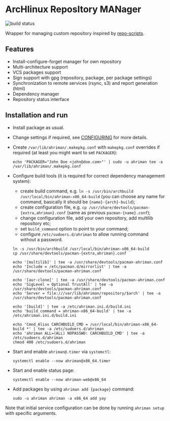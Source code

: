 # ArcHlinux ReposItory MANager

![build status](https://github.com/arcan1s/ahriman/actions/workflows/python-app.yml/badge.svg)

Wrapper for managing custom repository inspired by [repo-scripts](https://github.com/arcan1s/repo-scripts).

## Features

* Install-configure-forget manager for own repository
* Multi-architecture support
* VCS packages support
* Sign support with gpg (repository, package, per package settings)
* Synchronization to remote services (rsync, s3) and report generation (html)
* Dependency manager
* Repository status interface

## Installation and run

* Install package as usual.
* Change settings if required, see [CONFIGURING](CONFIGURING.md) for more details.
* Create `/var/lib/ahriman/.makepkg.conf` with `makepkg.conf` overrides if required (at least you might want to set `PACKAGER`):

    ```shell
    echo 'PACKAGER="John Doe <john@doe.com>"' | sudo -u ahriman tee -a /var/lib/ahriman/.makepkg.conf
    ```

* Configure build tools (it is required for correct dependency management system):

    * create build command, e.g. `ln -s /usr/bin/archbuild /usr/local/bin/ahriman-x86_64-build` (you can choose any name for command, basically it should be `{name}-{arch}-build`);
    * create configuration file, e.g. `cp /usr/share/devtools/pacman-{extra,ahriman}.conf` (same as previous `pacman-{name}.conf`);
    * change configuration file, add your own repository, add multilib repository etc;
    * set `build_command` option to point to your command;
    * configure `/etc/sudoers.d/ahriman` to allow running command without a password.

    ```shell
    ln -s /usr/bin/archbuild /usr/local/bin/ahriman-x86_64-build
    cp /usr/share/devtools/pacman-{extra,ahriman}.conf

    echo '[multilib]' | tee -a /usr/share/devtools/pacman-ahriman.conf
    echo 'Include = /etc/pacman.d/mirrorlist' | tee -a /usr/share/devtools/pacman-ahriman.conf

    echo '[aur-clone]' | tee -a /usr/share/devtools/pacman-ahriman.conf
    echo 'SigLevel = Optional TrustAll' | tee -a /usr/share/devtools/pacman-ahriman.conf
    echo 'Server = file:///var/lib/ahriman/repository/$arch' | tee -a /usr/share/devtools/pacman-ahriman.conf

    echo '[build]' | tee -a /etc/ahriman.ini.d/build.ini
    echo 'build_command = ahriman-x86_64-build' | tee -a /etc/ahriman.ini.d/build.ini

    echo 'Cmnd_Alias CARCHBUILD_CMD = /usr/local/bin/ahriman-x86_64-build *' | tee -a /etc/sudoers.d/ahriman
    echo 'ahriman ALL=(ALL) NOPASSWD: CARCHBUILD_CMD' | tee -a /etc/sudoers.d/ahriman
    chmod 400 /etc/sudoers.d/ahriman
    ```

* Start and enable `ahriman@.timer` via `systemctl`:

    ```shell
    systemctl enable --now ahriman@x86_64.timer
    ```

* Start and enable status page:

    ```shell
    systemctl enable --now ahriman-web@x86_64
    ```

* Add packages by using `ahriman add {package}` command:

    ```shell
    sudo -u ahriman ahriman -a x86_64 add yay
    ```

Note that initial service configuration can be done by running `ahriman setup` with specific arguments.
